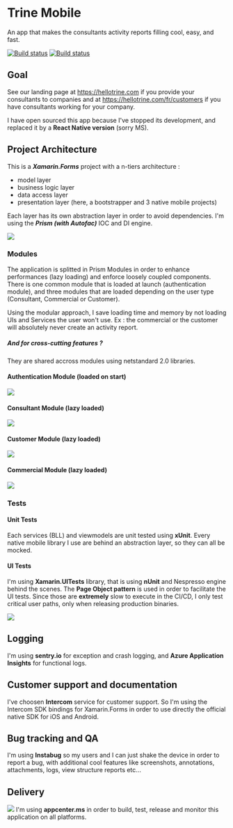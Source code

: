 # Trine Mobile
An app that makes the consultants activity reports filling cool, easy, and fast.

[![Build status](https://build.appcenter.ms/v0.1/apps/e5d75035-be14-4426-8c1c-1c93d1ad4cb7/branches/master/badge)](https://appcenter.ms)
[![Build status](https://build.appcenter.ms/v0.1/apps/94499a8f-dde8-45a0-b376-74cff0282cb7/branches/dev/badge)](https://appcenter.ms)

## Goal
See our landing page at https://hellotrine.com if you provide your consultants to companies and at https://hellotrine.com/fr/customers if you have consultants working for your company.

I have open sourced this app because I've stopped its development, and replaced it by a **React Native version** (sorry MS).

## Project Architecture
This is a ***Xamarin.Forms*** project with a n-tiers architecture :
- model layer
- business logic layer
- data access layer
- presentation layer (here, a bootstrapper and 3 native mobile projects)

Each layer has its own abstraction layer in order to avoid dependencies. 
I'm using the ***Prism (with Autofac)*** IOC and DI engine.

![](https://s3.amazonaws.com/media-p.slid.es/uploads/989184/images/6039435/ArchitectureDiagram.png)

### Modules
The application is splitted in Prism Modules in order to enhance performances (lazy loading) and enforce loosely coupled components.
There is one common module that is loaded at launch (authentication module), and three modules that are loaded depending on the user type (Consultant, Commercial or Customer).

Using the modular approach, I save loading time and memory by not loading UIs and Services the user won't use.
Ex : the commercial or the customer will absolutely never create an activity report. 

##### And for cross-cutting features ?
They are shared accross modules using netstandard 2.0 libraries.

#### Authentication Module (loaded on start)
![](https://i.imgur.com/wRLOtLp.png)

#### Consultant Module (lazy loaded)
![](https://i.imgur.com/1PukEbh.png)

#### Customer Module (lazy loaded)
![](https://i.imgur.com/RyY0FCS.png)

#### Commercial Module (lazy loaded)
![](https://i.imgur.com/waDkgPQ.png)


### Tests
#### Unit Tests
Each services (BLL) and viewmodels are unit tested using **xUnit**. Every native mobile library I use are behind an abstraction layer, so they can all be mocked.
#### UI Tests
I'm using **Xamarin.UITests** library, that is using **nUnit** and Nespresso engine behind the scenes. 
The **Page Object pattern** is used in order to facilitate the UI tests.
Since those are **extremely** slow to execute in the CI/CD, I only test critical user paths, only when releasing production binaries.

![](https://i.imgur.com/UkriRTk.png)

## Logging 
I'm using **sentry.io** for exception and crash logging, and **Azure Application Insights** for functional logs.

## Customer support and documentation
I've choosen **Intercom** service for customer support.
So I'm using the Intercom SDK bindings for Xamarin.Forms in order to use directly the official native SDK for iOS and Android.

## Bug tracking and QA
I'm using **Instabug** so my users and I can just shake the device in order to report a bug, with additional cool features like screenshots, annotations, attachments, logs, view structure reports etc...

## Delivery
![](https://i.imgur.com/AkXw1aT.png)
I'm using **appcenter.ms** in order to build, test, release and monitor this application on all platforms.

